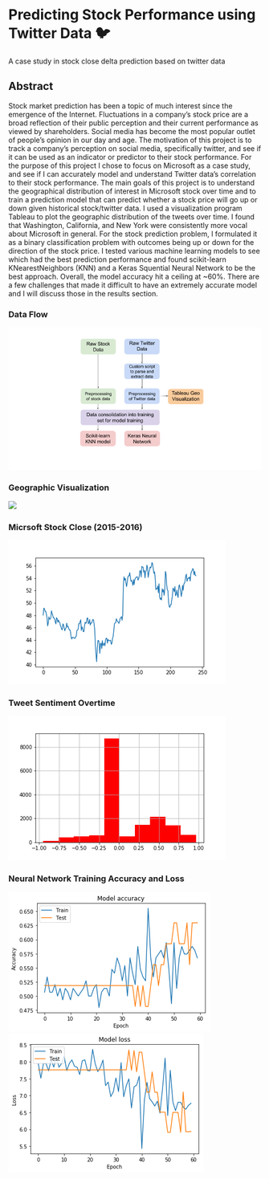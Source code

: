 # Predicting Stock Performance using Twitter Data 🐦
A case study in stock close delta prediction based on twitter data

## Abstract
Stock market prediction has been a topic of much interest since the emergence of the Internet. Fluctuations in a company’s stock price are a broad reflection of their public perception and their current performance as viewed by shareholders. Social media has become the most popular outlet of people’s opinion in our day and age. The motivation of this project is to track a company’s perception on social media, specifically twitter, and see if it can be used as an indicator or predictor to their stock performance. For the purpose of this project I chose to focus on Microsoft as a case study, and see if I can accurately model and understand Twitter data’s correlation to their stock performance. The main goals of this project is to understand the geographical distribution of interest in Microsoft stock over time and to train a prediction model that can predict whether a stock price will go up or down given historical stock/twitter data. I used a visualization program Tableau to plot the geographic distribution of the tweets over time. I found that Washington, California, and New York were consistently more vocal about Microsoft in general. For the stock prediction problem, I formulated it as a binary classification problem with outcomes being up or down for the direction of the stock price. I tested various machine learning models to see which had the best prediction performance and found scikit-learn KNearestNeighbors (KNN) and a Keras Squential Neural Network to be the best approach. Overall, the model accuracy hit a ceiling at ~60%. There are a few challenges that made it difficult to have an extremely accurate model and I will discuss those in the results section.

### Data Flow
![](methodology.png)

### Geographic Visualization
![](map.gif)

### Micrsoft Stock Close (2015-2016)
![](msft_close.png)

### Tweet Sentiment Overtime
![](msft_sentiment.png)

### Neural Network Training Accuracy and Loss
![](model_accuracy.png)
![](model_loss.png)
